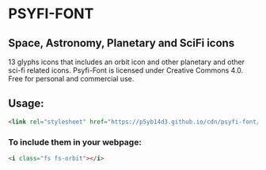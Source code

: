 # PSYFI-FONT
## Space, Astronomy, Planetary and SciFi icons

13 glyphs icons that includes an orbit icon and other planetary and other sci-fi related icons. Psyfi-Font is licensed under Creative Commons 4.0. Free for personal and commercial use.

## Usage:
```html
<link rel="stylesheet" href="https://p5yb14d3.github.io/cdn/psyfi-font/1.0.0/css/psyfi-font.min.css ">
```

### To include them in your webpage:
```html
<i class="fs fs-orbit"></i>
```

